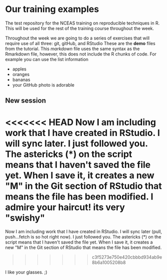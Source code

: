 # Our training examples
The test repository for the NCEAS training on reproducible techniques in R. This will be used for the rest of the training course throughout the week. 

Throughout the week we are going to do a series of exercises that will require use of all three: git, gitHub, and RStudio
These are the **demo** files from the tutorial. 
This *markdown* file uses the same syntax as the Rmarkdown file, however, this does not include the R chunks of code. 
For example you can use the list information

* apples
* oranges
* bananas
* your GitHub photo is adorable

## New session 

<<<<<<< HEAD
Now I am including work that I have created in RStudio. I will sync later. I just followed you. The astericks (*) on the script means that I haven't saved the file yet. When I save it, it creates a new "M" in the Git section of RStudio that means the file has been modified. I admire your haircut! its very "swishy" 
=======
Now I am including work that I have created in RStudio. I will sync later (pull, push...fetch is so hot right now). I just followed you. The astericks (*) on the script means that I haven't saved the file yet. When I save it, it creates a new "M" in the Git section of RStudio that means the file has been modified. 
>>>>>>> c3f5273e750e420cbbbd934ab9e8b6a1005208b8

I like your glasses. ;)
